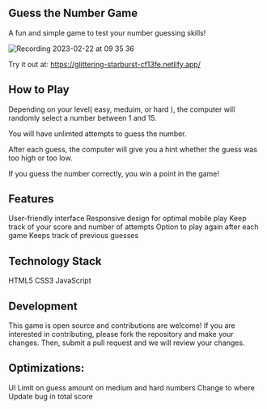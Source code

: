 ## Guess the Number Game
A fun and simple game to test your number guessing skills!

![Recording 2023-02-22 at 09 35 36](https://user-images.githubusercontent.com/96213223/220673001-b054e91e-4047-4192-ac81-a38b823bb331.gif)

Try it out at: https://glittering-starburst-cf13fe.netlify.app/

## How to Play
Depending on your level( easy, meduim, or hard ), the computer will randomly select a number between 1 and 15.

You will have unlimted attempts to guess the number.

After each guess, the computer will give you a hint whether the guess was too high or too low.

If you guess the number correctly, you win a point in the game!

## Features
User-friendly interface
Responsive design for optimal mobile play
Keep track of your score and number of attempts
Option to play again after each game
Keeps track of previous guesses

## Technology Stack
HTML5
CSS3
JavaScript

## Development
This game is open source and contributions are welcome! If you are interested in contributing, please fork the repository and make your changes. Then, submit a pull request and we will review your changes.

## Optimizations:

UI 
Limit on guess amount on medium and hard numbers
Change to where 
Update bug in total score

